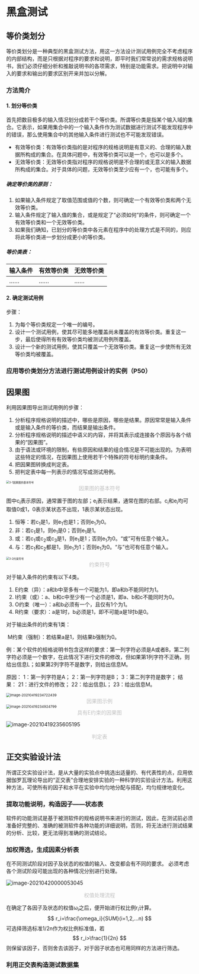 # 黑盒测试

## 等价类划分

等价类划分是一种典型的黑盒测试方法，用这一方法设计测试用例完全不考虑程序的内部结构，而是只根据对程序的要求和说明，即平时我们常常说的需求规格说明书，我们必须仔细分析和推敲说明书的各项需求，特别是功能需求。把说明中对输入的要求和输出的要求区别开来并加以分解。

### 方法简介

#### 1. 划分等价类

首先把数目极多的输入情况划分成若干个等价类。所谓等价类是指某个输入域的集合。它表示，如果用集合中的一个输入条件作为测试数据进行测试不能发现程序中的错误，那么使用集合中的其他输入条件进行测试也不可能发现错误。

- 有效等价类：有效等价类指的是对程序的规格说明是有意义的、合理的输入数据所构成的集合。在具体问题中，有效等价类可以是一个，也可以是多个。
- 无效等价类：无效等价类指对程序的规格说明是不合理的或无意义的输入数据所构成的集合。对于具体的问题，无效等价类至少应有一个，也可能有多个。

##### 确定等价类的原则：

1. 如果输入条件规定了取值范围或值的个数，则可确定一个有效等价类和两个无效等价类。
2. 输入条件规定了输入值的集合，或是规定了“必须如何”的条件，则可确定一个有效等价类和一个无效等价类。
3.  如果我们确知，已划分的等价类中各元素在程序中的处理方式是不同的，则应将此等价类进一步划分成更小的等价类。

##### 等价类表：

| 输入条件 | 有效等价类 | 无效等价类 |
| -------- | ---------- | ---------- |
| ……       | ……         | ……         |

#### 2. 确定测试用例

步骤：

1. 为每个等价类规定一个唯一的编号。
2. 设计一个测试用例，使其尽可能多地覆盖尚未覆盖的有效等价类。重复这一步，最后使得所有有效等价类均被测试用例所覆盖。
3. 设计一个新的测试用例，使其只覆盖一个无效等价类。重复这一步使所有无效等价类均被覆盖。

### 应用等价类划分方法进行测试用例设计的实例（P50）

## 因果图

利用因果图导出测试用例的步骤：

1.  分析程序规格说明的描述中，哪些是原因，哪些是结果。原因常常是输入条件或是输入条件的等价类，而结果是输出条件。
2. 分析程序规格说明的描述中语义的内容，并将其表示成连接各个原因与各个结果的“因果图”。
3. 由于语法或环境的限制，有些原因和结果的组合情况是不可能出现的。为表明这些特定的情况，在因果图上使用若干个特殊的符号标明约束条件。
4. 把因果图转换成判定表。
5. 把判定表中每一列表示的情况写成测试用例。

<img src="黑盒测试.assets\3-1因果图的基本符号.png" alt="3-1因果图的基本符号" style="zoom:50%;" />

<center style="font-size:14px;color:#C0C0C0;">因果图的基本符号</center>

图中c<sub>i</sub>表示原因，通常置于图的左部；e<sub>i</sub>表示结果，通常在图的右部。c<sub>i</sub>和e<sub>i</sub>均可取值0或1，0表示某状态不出现，1表示某状态出现。

1. 恒等：若c<sub>1</sub>是1，则e<sub>1</sub>也是1；否则e<sub>1</sub>为0。
2. 非：若c<sub>1</sub>是1，则e<sub>1</sub>是0；否则e<sub>1</sub>是1。
3. 或：若c<sub>1</sub>或c<sub>2</sub>或c<sub>3</sub>是1，则e<sub>1</sub>是1；否则e<sub>1</sub>为0。“或”可有任意个输入。
4. 与：若c<sub>1</sub>和c<sub>2</sub>都是1，则e<sub>1</sub>为1；否则e<sub>1</sub>为0。“与”也可有任意个输入。

<img src="黑盒测试.assets\3-2约束符号.png" alt="3-2约束符号" style="zoom:50%;" />

<center style="font-size:14px;color:#C0C0C0;">约束符号</center>

对于输入条件的约束有以下4类。

1. E约束（异）：a和b中至多有一个可能为1，即a和b不能同时为1。
2. I约束（或）：a、b和c中至少有一个必须是1，即a、b和c不能同时为0。
3. O约束（唯一）：a和b必须有一个，且仅有1个为1。
4. R约束（要求）：a是1时，b必须是1，即不可能a是1时b是0。

对于输出条件的约束有1类：

​		M约束（强制）：若结果a是1，则结果b强制为0。

例：某个软件的规格说明书包含这样的要求：第一列字符必须是A或者B，第二列字符必须是一个数字，在此情况下进行文件的修改，但如果第1列字符不正确，则给出信息L；如果第2列字符不是数字，则给出信息M。

原因：
    1：第一列字符是A；
    2：第一列字符是B；
    3：第二列字符是数字；
结果：
    21：进行文件的修改；
    22：给出信息L；
    23：给出信息M。

<img src="黑盒测试.assets/image-20210419234722439.png" alt="image-20210419234722439" style="zoom: 67%;" />

<center style="font-size:14px;color:#C0C0C0;">因果图示例</center>

<img src="黑盒测试.assets/image-20210419234924799.png" alt="image-20210419234924799" style="zoom:67%;" />

<center style="font-size:14px;color:#C0C0C0;">具有E约束的因果图</center>

![image-20210419235605195](黑盒测试.assets/image-20210419235605195.png)

<center style="font-size:14px;color:#C0C0C0;">判定表</center>

## 正交实验设计法

所谓正交实验设计法，是从大量的实验点中挑选出适量的、有代表性的点，应用依据伽罗瓦理论导出的“正交表”合理地安排实验的一种科学的实验设计方法。利用这种方法，可使所有的因子和水平在实验中均匀地分配与搭配，均匀规律地变化。

### 提取功能说明，构造因子——状态表

软件的功能测试是基于被测软件的规格说明书来进行的测试，因此，在测试前必须准备好完整的、准确的被测软件各种功能的详细说明，否则，将无法进行测试结果的分析、比较，更无法得到准确的测试结论。

### 加权筛选，生成因素分析表

在不同测试阶段对因子及状态的权值的输入、改变都会有不同的要求。
必须考虑各个测试阶段可能出现的各种情况分别进行处理。

![image-20210420000053045](黑盒测试.assets/image-20210420000053045.png)

<center style="font-size:14px;color:#C0C0C0;">权值处理流程</center>

在确定了各因子及状态的权值ω<sub>i</sub>之后，便开始进行权比例r<sub>i</sub>计算。
$$
r_i=\frac{\omega_i}{SUM}(i=1,2,...n)
$$
可选择筛选标准1/2n作为权比例标准值，若
$$
r_i>\frac{1}{2n}
$$
则保留该因子，否则舍去该因子，对于因子状态也可用同样的方法进行筛选。

### 利用正交表构造测试数据集